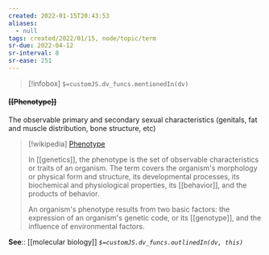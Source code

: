 ```yaml
---
created: 2022-01-15T20:43:53 
aliases:
  - null
tags: created/2022/01/15, node/topic/term
sr-due: 2022-04-12
sr-interval: 8
sr-ease: 251
---
```

> [!infobox]
`$=customJS.dv_funcs.mentionedIn(dv)`

#### <s class="topic-title">[[Phenotype]]</s>

The observable primary and secondary sexual characteristics (genitals, fat and muscle distribution, bone structure, etc)

> [!wikipedia] [Phenotype](https://en.wikipedia.org/wiki/Phenotype)
> 
> In [[genetics]], the phenotype is the set of observable characteristics or traits of an organism. The term covers the organism's morphology or physical form and structure, its developmental processes, its biochemical and physiological properties, its [[behavior]], and the products of behavior. 
> 
> An organism's phenotype results from two basic factors: the expression of an organism's genetic code, or its [[genotype]], and the influence of environmental factors. 

**See**:: [[molecular biology]]
*`$=customJS.dv_funcs.outlinedIn(dv, this)`*
